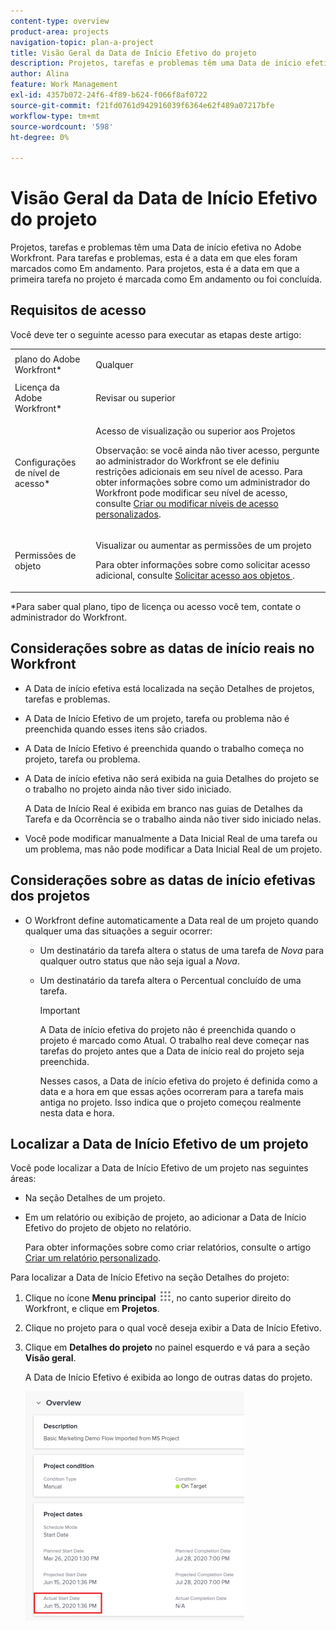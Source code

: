 ```yaml
---
content-type: overview
product-area: projects
navigation-topic: plan-a-project
title: Visão Geral da Data de Início Efetivo do projeto
description: Projetos, tarefas e problemas têm uma Data de início efetiva no Adobe Workfront. Para tarefas e problemas, esta é a data em que eles foram marcados como Em andamento. Para projetos, esta é a data em que a primeira tarefa no projeto é marcada como Em andamento ou foi concluída.
author: Alina
feature: Work Management
exl-id: 4357b072-24f6-4f89-b624-f066f8af0722
source-git-commit: f21fd0761d942916039f6364e62f489a07217bfe
workflow-type: tm+mt
source-wordcount: '598'
ht-degree: 0%

---
```


# Visão Geral da Data de Início Efetivo do projeto

Projetos, tarefas e problemas têm uma Data de início efetiva no Adobe Workfront. Para tarefas e problemas, esta é a data em que eles foram marcados como Em andamento. Para projetos, esta é a data em que a primeira tarefa no projeto é marcada como Em andamento ou foi concluída.

## Requisitos de acesso

Você deve ter o seguinte acesso para executar as etapas deste artigo:

<table style="table-layout:auto"> 
 <col> 
 <col> 
 <tbody> 
  <tr> 
   <td role="rowheader">plano do Adobe Workfront*</td> 
   <td> <p>Qualquer</p> </td> 
  </tr> 
  <tr> 
   <td role="rowheader">Licença da Adobe Workfront*</td> 
   <td> <p>Revisar ou superior</p> </td> 
  </tr> 
  <tr> 
   <td role="rowheader">Configurações de nível de acesso*</td> 
   <td> <p>Acesso de visualização ou superior aos Projetos</p> <p>Observação: se você ainda não tiver acesso, pergunte ao administrador do Workfront se ele definiu restrições adicionais em seu nível de acesso. Para obter informações sobre como um administrador do Workfront pode modificar seu nível de acesso, consulte <a href="../../../administration-and-setup/add-users/configure-and-grant-access/create-modify-access-levels.md" class="MCXref xref">Criar ou modificar níveis de acesso personalizados</a>.</p> </td> 
  </tr> 
  <tr> 
   <td role="rowheader">Permissões de objeto</td> 
   <td> <p>Visualizar ou aumentar as permissões de um projeto</p> <p>Para obter informações sobre como solicitar acesso adicional, consulte <a href="../../../workfront-basics/grant-and-request-access-to-objects/request-access.md" class="MCXref xref">Solicitar acesso aos objetos </a>.</p> </td> 
  </tr> 
 </tbody> 
</table>

&#42;Para saber qual plano, tipo de licença ou acesso você tem, contate o administrador do Workfront.

## Considerações sobre as datas de início reais no Workfront

* A Data de início efetiva está localizada na seção Detalhes de projetos, tarefas e problemas. 
* A Data de Início Efetivo de um projeto, tarefa ou problema não é preenchida quando esses itens são criados.
* A Data de Início Efetivo é preenchida quando o trabalho começa no projeto, tarefa ou problema.
* A Data de início efetiva não será exibida na guia Detalhes do projeto se o trabalho no projeto ainda não tiver sido iniciado.

  A Data de Início Real é exibida em branco nas guias de Detalhes da Tarefa e da Ocorrência se o trabalho ainda não tiver sido iniciado nelas.

* Você pode modificar manualmente a Data Inicial Real de uma tarefa ou um problema, mas não pode modificar a Data Inicial Real de um projeto.

## Considerações sobre as datas de início efetivas dos projetos

* O Workfront define automaticamente a Data real de um projeto quando qualquer uma das situações a seguir ocorrer:

   * Um destinatário da tarefa altera o status de uma tarefa de *Nova* para qualquer outro status que não seja igual a *Nova*.

   * Um destinatário da tarefa altera o Percentual concluído de uma tarefa.

     >[!IMPORTANT]
     >
     >A Data de início efetiva do projeto não é preenchida quando o projeto é marcado como Atual. O trabalho real deve começar nas tarefas do projeto antes que a Data de início real do projeto seja preenchida.

     Nesses casos, a Data de início efetiva do projeto é definida como a data e a hora em que essas ações ocorreram para a tarefa mais antiga no projeto. Isso indica que o projeto começou realmente nesta data e hora.

## Localizar a Data de Início Efetivo de um projeto

Você pode localizar a Data de Início Efetivo de um projeto nas seguintes áreas:

* Na seção Detalhes de um projeto.
* Em um relatório ou exibição de projeto, ao adicionar a Data de Início Efetivo do projeto de objeto no relatório.

  Para obter informações sobre como criar relatórios, consulte o artigo [Criar um relatório personalizado](../../../reports-and-dashboards/reports/creating-and-managing-reports/create-custom-report.md).

Para localizar a Data de Início Efetivo na seção Detalhes do projeto:

1. Clique no ícone **Menu principal** ![Ícone do Menu principal](assets/main-menu-icon.png), no canto superior direito do Workfront, e clique em **Projetos**.
1. Clique no projeto para o qual você deseja exibir a Data de Início Efetivo.
1. Clique em **Detalhes do projeto** no painel esquerdo e vá para a seção **Visão geral**.

   A Data de Início Efetivo é exibida ao longo de outras datas do projeto.

   ![](assets/nwe-project-actual-start-date--highlighted-350x367.png)

 
